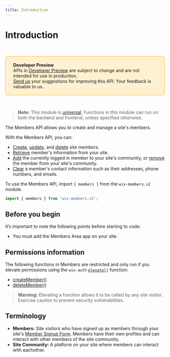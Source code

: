 ```yaml
---
title: Introduction
---
```


# Introduction

&nbsp;

<div style="background-color: #FEF1D1; padding: 18px 24px; border-radius: 6px; border: 1px solid #FDB10C; box-sizing: border-box; display: inline-block">
    <b>Developer Preview</b>
    <br/>
    <span>APIs in <a href="https://www.wix.com/velo/reference/api-overview/developer-preview">Developer Preview</a> are subject to change and are not intended for use in production.<br/><a href="mailto:velo-preview-feedback@wix.com">Send us</a> your suggestions for improving this API. Your feedback is valuable to us.</span>
</div>  

&nbsp;

> **Note:** This module is [universal](/api-overview/api-versions#universal-modules). Functions in this module can run on both the backend and frontend, unless specified otherwise.


The Members API allows you to create and manage a site's members.

With the Members API, you can:
- [Create](wix-members-v2/members/createmember), [update](wix-members-v2/members/updatemember), and [delete](wix-members-v2/members/deletemember) site members.
- [Retrieve](wix-members-v2/members/querymembers) member's information from your site.
- [Add](wix-members-v2/members/joincommunity) the currently logged in member to your site's community, or [remove](wix-members-v2/members/leavecommunity) the member from your site's community. 
- [Clear](wix-members-v2/deletememberaddress) a member's contact information such as their addresses, phone numbers, and emails. 

To use the Members API, import `{ members }` from the `wix-members.v2` module. 

```javascript
import { members } from 'wix-members.v2';
```

## Before you begin

It’s important to note the following points before starting to code:
- You must add the Members Area app on your site. 

## Permissions information

The following functions in Members are restricted and only run if you elevate permissions
using the `wix-auth` [`elevate()`](https://www.wix.com/velo/reference/wix-auth/elevate)
function:
- [createMember()](wix-members-v2/members/createmember)
- [deleteMember()](wix-members-v2/members/deletemember)

<blockquote class='warning'>
<p>
<strong>Warning:</strong>
Elevating a function allows it to be called by any site visitor.
Exercise caution to prevent security vulnerabilities.
</p>
</blockquote>


## Terminology

- **Members:** Site visitors who have signed up as members through your site's [Member Signup Form](https://support.wix.com/en/article/about-the-member-signup-form). Members have their own profiles and can interact with other members of the site community.
- **Site Community:** A platform on your site where members can interact with eachother. 
